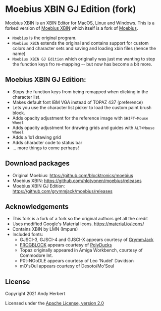 
# Moebius XBIN GJ Edition (fork)
Moebius XBIN is an XBIN Editor for MacOS, Linux and Windows. This is a forked version of [Moebius XBIN](https://github.com/hlotvonen/moebius) which itself is a fork of [Moebius](https://github.com/blocktronics/moebius). 

- `Moebius` is the original program.
- `Moebius XBIN` extends the original and contains support for custom colors and character sets and saving and loading xbin files (hence the name)
- `Moebius XBIN GJ Edition` which originally was just me wanting to stop the function keys fro re-mapping -- but now has become a bit more.

## Moebius XBIN GJ Edition:
- Stops the function keys from being remapped when clicking in the character list.
- Makes default font IBM VGA instead of TOPAZ 437 (preference)
- Lets you use the character list picker to load the custom paint brush block.
- Adds opacity adjustment for the reference image with `SHIFT+Mouse Wheel`
- Adds opacity adjustment for drawing grids and guides with `ALT+Mouse Wheel`
- Adds a 1x1 drawing grid
- Adds character code to status bar
- ... more things to come perhaps!

## Download packages
- Original Moebius: https://github.com/blocktronics/moebius
- Moebius XBIN: https://github.com/hlotvonen/moebius/releases
- Moebius XBIN GJ Edition: https://github.com/grymmjack/moebius/releases

## Acknowledgements
* This fork is a fork of a fork so the original authors get all the credit
* Uses modified Google's Material Icons. https://material.io/icons/
* Contains XBIN by LMN (Impure)
* Included fonts:
  * GJSCI-3, GJSCI-4 and GJSCI-X appears courtesy of [GrymmJack](https://www.youtube.com/channel/UCrp_r9aomBi4mryxSxLq24Q) 
  * [FROGBLOCK](https://polyducks.itch.io/frogblock) appears courtesy of [PolyDucks](http://polyducks.co.uk/)
  * Topaz originally appeared in Amiga Workbench, courtesy of Commodore Int.
  * P0t-NOoDLE appears courtesy of Leo 'Nudel' Davidson
  * mO'sOul appears courtesy of Desoto/Mo'Soul

## License
Copyright 2021 Andy Herbert

Licensed under the [Apache License, version 2.0](https://github.com/blocktronics/moebius/blob/master/LICENSE.txt)
